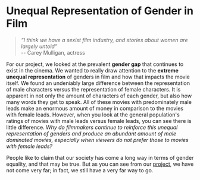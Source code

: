 # Unequal Representation of Gender in Film

> *“I think we have a sexist film industry, and stories about women are largely untold”*      
-- Carey Mulligan, actress

For our project, we looked at the prevalent **gender gap** that continues to exist in the cinema. We wanted to really draw attention to the **extreme unequal representation** of genders in film and how that impacts the movie itself. We found an undeniably large difference between the representation of male characters versus the representation of female characters. It is apparent in not only the amount of characters of each gender, but also how many words they get to speak. All of these movies with predominately male leads make an enormous amount of money in comparison to the movies with female leads. However, when you look at the general population's ratings of movies with male leads versus female leads, you can see there is little difference. *Why do filmmakers continue to reinforce this unequal representation of genders and produce an abundant amount of male dominated movies, especially when viewers do not prefer those to movies with female leads?*

People like to claim that our society has come a long way in terms of gender equality, and that may be true. But as you can see from our [project](https://swethagkrish.shinyapps.io/genderrep/), we have not come very far; in fact, we still have a very far way to go.
